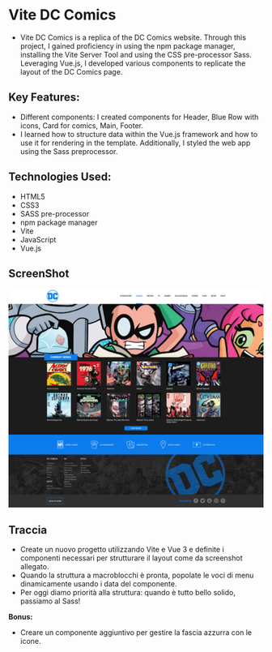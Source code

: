 # Vite DC Comics

- Vite DC Comics is a replica of the DC Comics website. Through this project, I gained proficiency in using the npm package manager, installing the Vite Server Tool and using the CSS pre-processor Sass. Leveraging Vue.js, I developed various components to replicate the layout of the DC Comics page.

## Key Features:

- Different components: I created components for Header, Blue Row with icons, Card for comics, Main, Footer.
- I learned how to structure data within the Vue.js framework and how to use it for rendering in the template. Additionally, I styled the web app using the Sass preprocessor.

## Technologies Used:

- HTML5
- CSS3
- SASS pre-processor
- npm package manager
- Vite
- JavaScript
- Vue.js

## ScreenShot

![Alt text](/public/img/dc-comics-screenshot.png)

## Traccia

- Create un nuovo progetto utilizzando Vite e Vue 3 e definite i componenti necessari per strutturare il layout come da screenshot allegato.
- Quando la struttura a macroblocchi è pronta, popolate le voci di menu dinamicamente usando i data del componente.
- Per oggi diamo priorità alla struttura: quando è tutto bello solido, passiamo al Sass!

**Bonus:**

- Creare un componente aggiuntivo per gestire la fascia azzurra con le icone.
